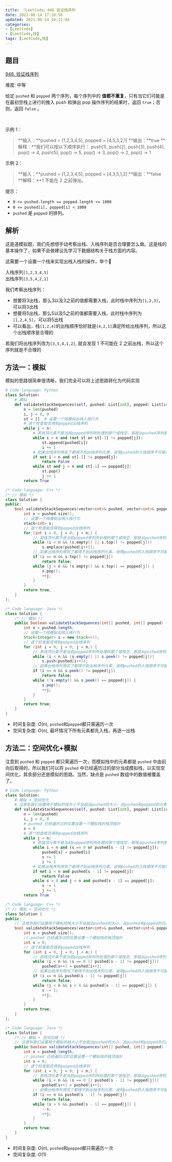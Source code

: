 ```yaml
---
title: 『LeetCode』946 验证栈序列
date: 2021-06-14 17:10:58
updated: 2021-06-14 10:11:04
categories:
- [LeetCode]
- [LeetCode,栈]
tags: [LeetCode,栈]
---
```


## 题目

[946. 验证栈序列](https://leetcode-cn.com/problems/validate-stack-sequences/)

难度: 中等

<!--more-->

给定 `pushed` 和 `popped` 两个序列，每个序列中的 **值都不重复**，只有当它们可能是在最初空栈上进行的推入 push 和弹出 pop 操作序列的结果时，返回 `true`；否则，返回 `false` 。

$\quad$

示例 1：

> **输入：**pushed = [1,2,3,4,5], popped = [4,5,3,2,1]
> **输出：**true
> **解释：**我们可以按以下顺序执行：
> push(1), push(2), push(3), push(4), pop() -> 4,
> push(5), pop() -> 5, pop() -> 3, pop() -> 2, pop() -> 1

示例 2：

> **输入：**pushed = [1,2,3,4,5], popped = [4,3,5,1,2]
> **输出：**false
> **解释：**1 不能在 2 之前弹出。
> $\quad$

提示：

- `0 <= pushed.length == popped.length <= 1000`
- `0 <= pushed[i], popped[i] < 1000`
- `pushed` 是 `popped` 的排列。

## 解析

这是道模拟题，我们先想想手动考察出栈、入栈序列是否合理要怎么做。这是栈的基本操作了，如果不会做建议先学习下数据结构关于栈方面的内容。

这需要一个设置一个栈来实现出栈入栈的操作，举个🌰

入栈序列`[1,2,3,4,5]`  
出栈序列`[3,5,4,2,1]`

我们考察出栈序列：

- 想要将3出栈，那么3以及3之前的值都需要入栈，此时栈中序列为`[1,2,3]`，可以将3出栈
- 想要将5出栈，那么5以及5之前的值都需要入栈，此时栈中序列为`[1,2,4,5]`，可以将5出栈
- 可以看出，栈`[1,2,4]`的出栈顺序恰好就是`[4,2,1]`满足所给出栈序列，所以这个出栈顺序是合理的

若我们将出栈序列改为`[3,5,4,1,2]`, 就会发现 1 不可能在 2 之前出栈，所以这个序列就是不合理的

## 方法一：模拟

模拟的思路很简单很清晰，我们完全可以将上述思路转化为代码实现

```python
# Code language: Python
class Solution:
    # 模拟
    def validateStackSequences(self, pushed: List[int], popped: List[int]) -> bool:
        n = len(pushed)
        i, j = 0, 0
        st = []  # 设置一个栈模拟出栈入栈行为
        # 逐个检查能否得到popped出栈序列
        while j < n:
            # 若栈顶元素不是当前popped序列所处理的那个或栈空，那就从pushed序列取元素入栈
            while i < n and (not st or st[-1] != popped[j]):
                st.append(pushed[i])
                i += 1
            # 如果出栈序列用完了都得不到出栈序列元素，说明pushed的入栈顺序不可能得到popped的出栈顺序
            if not i < n and st[-1] != popped[j]:
                return False
            while st and j < n and st[-1] == popped[j]:
                st.pop()
                j += 1
        return True
```

```cpp
/* Code language: C++ */
/* // 模拟 */
class Solution {
public:
    bool validateStackSequences(vector<int>& pushed, vector<int>& popped) {
        int n = pushed.size();
        // 设置一个栈模拟出栈入栈行为
        stack<int> s;
        // 逐个检查能否得到popped出栈序列
        for (int i = 0, j = 0; j < n;) {
            // 若栈顶元素不是当前popped序列所处理的那个或栈空，那就从pushed序列取元素入栈
            while (i < n && (s.empty() || s.top() != popped[j]))
                s.emplace(pushed[i++]);
            // 如果出栈序列用完了都得不到出栈序列元素，说明pushed的入栈顺序不可能得到popped的出栈顺序
            if (i == n && s.top() != popped[j])
                return false;
            while (j < n && !s.empty() && s.top() == popped[j]) {
                s.pop();
                ++j;
            }
        }
        return true;
    }
};
```

```java
/* Code language: Java */
class Solution {
    /* // 模拟 */
    public boolean validateStackSequences(int[] pushed, int[] popped) {
        int n = pushed.length;
        // 设置一个栈模拟出栈入栈行为
        Stack<Integer> s = new Stack<>();
        // 逐个检查能否得到popped出栈序列
        for (int i = 0, j = 0; j < n;) {
            // 若栈顶元素不是当前popped序列所处理的那个或栈空，那就从pushed序列取元素入栈
            while (i < n && (s.empty() || s.peek() != popped[j]))
                s.push(pushed[i++]);
            // 如果出栈序列用完了都得不到出栈序列元素，说明pushed的入栈顺序不可能得到popped的出栈顺序
            if (i == n && s.peek() != popped[j])
                return false;
            while (!s.empty() && s.peek() == popped[j]) {
                s.pop();
                ++j;
            }
        }
        return true;
    }
}
```

- 时间复杂度: $O(n)$, `pushed`和`popped`都只需遍历一次
- 空间复杂度: $O(n)$, 最坏情况下所有元素都先入栈，再逐一出栈

## 方法二：空间优化+模拟

注意到 `pushed` 和 `popped` 都只需遍历一次，而模拟栈中的元素都是 `pushed` 中由前向后取得的，所以我们可以将 `pushed` 中已经遍历过的部分当成模拟栈，以实现空间优化，其余部分还是模拟的思路。当然，缺点是 `pushed` 数组中的数值被覆盖了。

```python
# Code language: Python
class Solution:
    # 模拟 + 空间优化
    # 注意到我们设置用于模拟的栈大小不会超出pushed的大小，且pushed和popped的元素都只需遍历一次就行，那么我们可以在pushed上原地进行模拟，其余思路不变
    def validateStackSequences(self, pushed: List[int], popped: List[int]) -> bool:
        n = len(pushed)
        i, j = 0, 0
        # pushed 已经遍历过的位置设置一个模拟栈的栈顶指针
        s = 0
        # 逐个检查能否得到popped出栈序列
        while j < n:
            # 若栈顶元素不是当前popped序列所处理的那个或栈空，那就从pushed序列取元素入栈
            while i < n and (s == 0 or pushed[s - 1] != popped[j]):
                pushed[s] = pushed[i]
                s += 1
                i += 1
            # 如果出栈序列用完了都得不到出栈序列元素，说明pushed的入栈顺序不可能得到popped的出栈顺序
            if not i < n and pushed[s - 1] != popped[j]:
                return False
            while s > 0 and j < n and pushed[s - 1] == popped[j]:
                s -= 1
                j += 1
        return True
```

```cpp
/* Code language: C++ */
/* // 模拟 + 空间优化 */
class Solution {
public:
    // 注意到我们设置用于模拟的栈大小不会超出pushed的大小，且pushed和popped的元素都只需遍历一次就行，那么我们可以在pushed上原地进行模拟，其余思路不变
    bool validateStackSequences(vector<int>& pushed, vector<int>& popped) {
        int n = pushed.size();
        // pushed 已经遍历过的位置设置一个模拟栈的栈顶指针
        int s = 0;
        // 逐个检查能否得到popped出栈序列
        for (int i = 0, j = 0; j < n;) {
            // 若栈顶元素不是当前popped序列所处理的那个或栈空，那就从pushed序列取元素入栈
            while (i < n && (s == 0 || pushed[s - 1] != popped[j]))
                pushed[s++] = pushed[i++];
            // 如果出栈序列用完了都得不到出栈序列元素，说明pushed的入栈顺序不可能得到popped的出栈顺序
            if (i == n && pushed[s - 1] != popped[j])
                return false;
            while (j < n && s > 0 && pushed[s - 1] == popped[j]) {
                s -= 1;
                ++j;
            }
        }
        return true;
    }
};
```

```java
/* Code language: Java */
class Solution {
    /* // 模拟 + 空间压缩 */
    // 注意到我们设置用于模拟的栈大小不会超出pushed的大小，且pushed和popped的元素都只需遍历一次就行，那么我们可以在pushed上原地进行模拟，其余思路不变
    public boolean validateStackSequences(int[] pushed, int[] popped) {
        int n = pushed.length;
        // pushed 已经遍历过的位置设置一个模拟栈的栈顶指针
        int s = 0;
        // 逐个检查能否得到popped出栈序列
        for (int i = 0, j = 0; j < n;) {
            // 若栈顶元素不是当前popped序列所处理的那个或栈空，那就从pushed序列取元素入栈
            while (i < n && (s == 0 || pushed[s - 1] != popped[j]))
                pushed[s++] = pushed[i++];
            // 如果出栈序列用完了都得不到出栈序列元素，说明pushed的入栈顺序不可能得到popped的出栈顺序
            if (i == n && pushed[s - 1] != popped[j])
                return false;
            while (s > 0 && pushed[s - 1] == popped[j]) {
                --s;
                ++j;
            }
        }
        return true;
    }
}
```

- 时间复杂度: $O(n)$, `pushed`和`popped`都只需遍历一次
- 空间复杂度: $O(1)$
